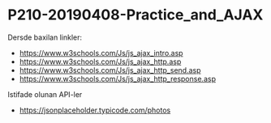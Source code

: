 # P210-20190408-Practice_and_AJAX

Dersde baxilan linkler:
- https://www.w3schools.com/Js/js_ajax_intro.asp
- https://www.w3schools.com/Js/js_ajax_http.asp
- https://www.w3schools.com/Js/js_ajax_http_send.asp
- https://www.w3schools.com/Js/js_ajax_http_response.asp

Istifade olunan API-ler
- https://jsonplaceholder.typicode.com/photos
